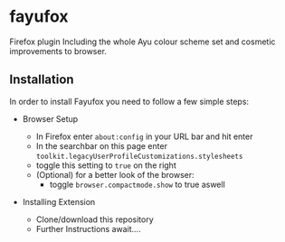 # fayufox
Firefox plugin Including the whole Ayu colour scheme set and cosmetic improvements to browser.

## Installation
In order to install Fayufox you need to follow a few simple steps:
- Browser Setup
    - In Firefox enter `about:config` in your URL bar and hit enter
    - In the searchbar on this page enter `toolkit.legacyUserProfileCustomizations.stylesheets`
    - toggle this setting to `true` on the right
    - (Optional) for a better look of the browser:
        - toggle `browser.compactmode.show` to true aswell

- Installing Extension
    - Clone/download this repository
    - Further Instructions await....
